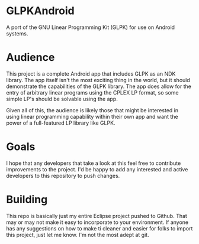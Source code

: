GLPKAndroid
===========

A port of the GNU Linear Programming Kit (GLPK) for use on Android systems.

Audience
========

This project is a complete Android app that includes GLPK as an NDK library.  The app itself isn't the most exciting thing in the world, but it should demonstrate the capabilities of the GLPK library.  The app does allow for the entry of arbitrary linear programs using the CPLEX LP format, so some simple LP's should be solvable using the app.

Given all of this, the audience is likely those that might be interested in using linear programming capability within their own app and want the power of a full-featured LP library like GLPK.

Goals
=====

I hope that any developers that take a look at this feel free to contribute improvements to the project.  I'd be happy to add any interested and active developers to this repository to push changes.

Building
========

This repo is basically just my entire Eclipse project pushed to Github.  That may or may not make it easy to incorporate to your environment.  If anyone has any suggestions on how to make ti cleaner and easier for folks to import this project, just let me know.  I'm not the most adept at git.

